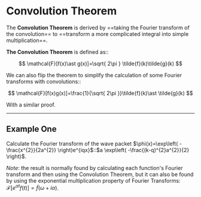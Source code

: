 # Convolution Theorem

The **Convolution Theorem** is derived by ==taking the Fourier transform of the convolution== to ==transform a more complicated integral into simple multiplication==.

**The Convolution Theorem** is defined as::

$$
\mathcal{F}[f(x)\ast g(x)]=\sqrt{ 2\pi } \tilde{f}(k)\tilde{g}(k)
$$

We can also flip the theorem to simplify the calculation of some Fourier transforms with convolutions::

$$
\mathcal{F}[f(x)g(x)]=\frac{1}{\sqrt{ 2\pi }}\tilde{f}(k)\ast \tilde{g}(k)
$$

With a similar proof.

---

## Example One

Calculate the Fourier transform of the wave packet $\phi(x)=\exp\left( -\frac{x^{2}}{2a^{2}} \right)e^{iqx}$::$a \exp\left( -\frac{(k-q)^{2}a^{2}}{2} \right)$.

*Note*: the result is normally found by calculating each function's Fourier transform and then using the Convolution Theorem, but it can also be found by using the exponential multiplication property of Fourier Transforms: $\mathcal{F}[e^{\alpha t}f(t)]=\tilde{f}(\omega+i \alpha)$.
